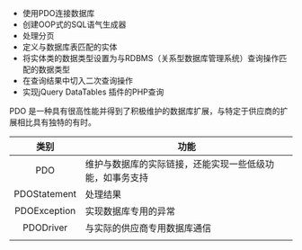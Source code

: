 * 使用PDO连接数据库
* 创建OOP式的SQL语气生成器
* 处理分页
* 定义与数据库表匹配的实体
* 将实体类的数据类型设置为与RDBMS（关系型数据库管理系统）查询操作匹配的数据类型
* 在查询结果中切入二次查询操作
* 实现jQuery DataTables 插件的PHP查询



PDO 是一种具有很高性能并得到了积极维护的数据库扩展，与特定于供应商的扩展相比具有独特的有时。

|     类别     | 功能                                                     |
| :----------: | -------------------------------------------------------- |
|     PDO      | 维护与数据库的实际链接，还能实现一些低级功能，如事务支持 |
| PDOStatement | 处理结果                                                 |
| PDOException | 实现数据库专用的异常                                     |
|  PDODriver   | 与实际的供应商专用数据库通信                             |
|              |                                                          |

